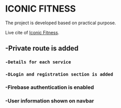 # ICONIC FITNESS

The project is developed based on practical purpose.

Live cite of [Iconic Fitness](https://healthcare-related-websi-b4d2f.web.app/).

## -Private route is added

### `-Details for each service`

### `-DLogin and registration section is added`

### -Firebase authentication is enabled

### -User information shown on navbar
